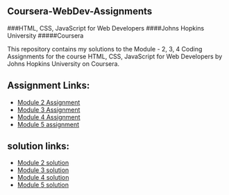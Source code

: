 ## Coursera-WebDev-Assignments
###HTML, CSS, JavaScript for Web Developers ####Johns Hopkins University #####Coursera<br>

This repository contains my solutions to the Module - 2, 3, 4 Coding Assignments for the course HTML, CSS, JavaScript for Web Developers by Johns Hopkins University on Coursera.<br>
## Assignment Links:
- [Module 2 Assignment](http://goo.gl/4Blt4G)
- [Module 3 Assignment](http://bit.ly/1mKZzJ5)
- [Module 4 Assignment](http://bit.ly/21StgWz)
- [Module 5 assignment](http://bit.ly/1UWgPJ1)


## solution links:
- [Module 2 solution](https://hharshith.github.io/coursera-test/site/)
- [Module 3 solution](https://hharshith.github.io/coursera-test/module3/)
- [Module 4 solution](https://hharshith.github.io/coursera-test/module-4-assignment/)
- [Module 5 solution](https://hharshith.github.io/coursera-test/module-5-assignment/index.html)
